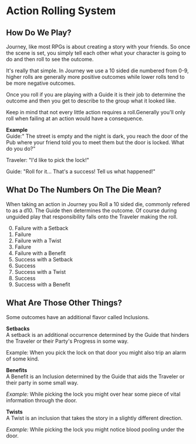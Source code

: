 # Action Rolling System

## How Do We Play?

Journey, like most RPGs is about creating a story with your friends. So once the scene is set, you simply tell each other what your character is going to do and then roll to see the outcome.

It's really that simple. In Journey we use a 10 sided die numbered from 0-9, higher rolls are generally more positive outcomes while lower rolls tend to be more negative outcomes.

Once you roll if you are playing with a Guide it is their job to determine the outcome and then you get to describe to the group what it looked like.

Keep in mind that not every little action requires a roll.Generally you'll only roll when failing at an action would have a consequence.

**Example**  
Guide:" The street is empty and the night is dark, you reach the door of the Pub where your friend told you to meet them but the door is locked. What do you do?"

Traveler: "I'd like to pick the lock!"

Guide: "Roll for it... That's a success! Tell us what happened!"

## What Do The Numbers On The Die Mean?

When taking an action in Journey you Roll a 10 sided die, commonly refered to as a d10. The Guide then determines the outcome. Of course during unguided play that responsibility falls onto the Traveler making the roll.

0. Failure with a Setback
1. Failure
2. Failure with a Twist
3. Failure
4. Failure with a Benefit
5. Success with a Setback
6. Success
7. Success with a Twist
8. Success
9. Success with a Benefit

## What Are Those Other Things?
Some outcomes have an additional flavor called Inclusions.

**Setbacks**  
A setback is an additional occurrence determined by the Guide that hinders the Traveler or their Party's Progress in some way.

Example: When you pick the lock on that door you might also trip an alarm of some kind.

**Benefits**  
A Benefit is an Inclusion determined by the Guide that aids the Traveler or their party in some small way.

*Example:* While picking the lock you might over hear some piece of vital information through the door.

**Twists**  
A Twist is an inclusion that takes the story in a slightly different direction.

*Example:* While picking the lock you might notice blood pooling under the door.